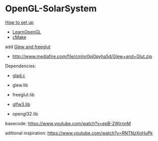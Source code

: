 # OpenGL-SolarSystem



[How to set up](https://www.youtube.com/watch?time_continue=37&v=k9LDF016_1A)

- [LearnOpenGL](https://learnopengl.com/Getting-started/Creating-a-window)
- [cMake](https://cmake.org/download/)



add [Glew and freeglut](https://www.youtube.com/watch?v=8p76pJsUP44)

- http://www.mediafire.com/file/cmlnr0pj0pyha5d/Glew+and+Glut.zip



Dependencies:

- [glad.c](https://glad.dav1d.de/)

- glew.lib
- freeglut.lib
- [glfw3.lib](http://www.glfw.org/download.html)
- opengl32.lib



basecode: https://www.youtube.com/watch?v=epB-2WjrnnM

aditional inspiration: https://www.youtube.com/watch?v=RNTNzXoHuPk